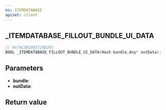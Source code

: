 ```yaml
---
ns: ITEMDATABASE
apiset: client
---
```

## _ITEMDATABASE_FILLOUT_BUNDLE_UI_DATA

```c
// 0x74C3B1093728D263
BOOL _ITEMDATABASE_FILLOUT_BUNDLE_UI_DATA(Hash bundle,Any* outData);
```


## Parameters
* **bundle**:
* **outData**:

## Return value